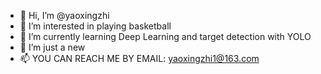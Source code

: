 - 👋 Hi, I’m @yaoxingzhi
- 👀 I’m interested in playing basketball
- 🌱 I’m currently learning Deep Learning and target detection with YOLO
- 💞️ I’m just a new
- 📫 YOU CAN REACH ME BY EMAIL: yaoxingzhi1@163.com

<!---
yaoxingzhi/yaoxingzhi is a ✨ special ✨ repository because its `README.md` (this file) appears on your GitHub profile.
You can click the Preview link to take a look at your changes.
--->
